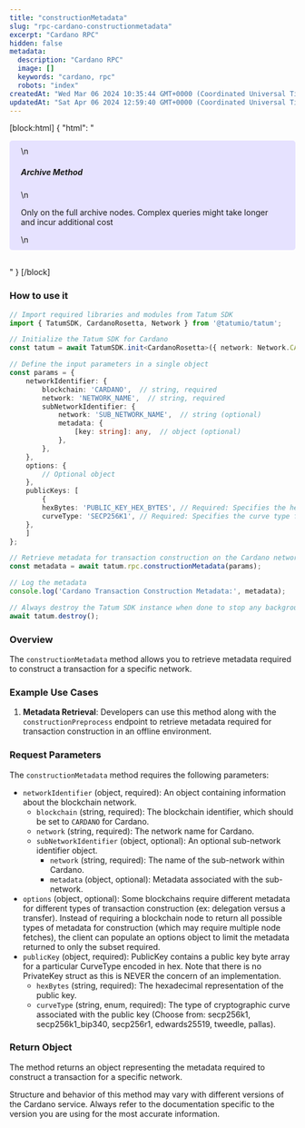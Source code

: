 ```yaml
---
title: "constructionMetadata"
slug: "rpc-cardano-constructionmetadata"
excerpt: "Cardano RPC"
hidden: false
metadata: 
  description: "Cardano RPC"
  image: []
  keywords: "cardano, rpc"
  robots: "index"
createdAt: "Wed Mar 06 2024 10:35:44 GMT+0000 (Coordinated Universal Time)"
updatedAt: "Sat Apr 06 2024 12:59:40 GMT+0000 (Coordinated Universal Time)"
---
```

[block:html]
{
  "html": "<div style="padding: 10px 20px; border-radius: 5px; background-color: #e6e2ff; margin: 0 0 30px 0;">\n  <h5>Archive Method</h5>\n  <p>Only on the full archive nodes. Complex queries might take longer and incur additional cost</p>\n</div>"
}
[/block]


### How to use it

```typescript
// Import required libraries and modules from Tatum SDK
import { TatumSDK, CardanoRosetta, Network } from '@tatumio/tatum';

// Initialize the Tatum SDK for Cardano
const tatum = await TatumSDK.init<CardanoRosetta>({ network: Network.CARDANO_ROSETTA });

// Define the input parameters in a single object
const params = {
    networkIdentifier: {
        blockchain: 'CARDANO',  // string, required
        network: 'NETWORK_NAME',  // string, required
        subNetworkIdentifier: {
            network: 'SUB_NETWORK_NAME',  // string (optional)
            metadata: {
                [key: string]: any,  // object (optional)
            },
        },
    },
    options: {
        // Optional object
    },
    publicKeys: [
        {
        hexBytes: 'PUBLIC_KEY_HEX_BYTES', // Required: Specifies the hexadecimal representation of the staking credential .
        curveType: 'SECP256K1', // Required: Specifies the curve type for the staking credential .]
    },
    ]
};

// Retrieve metadata for transaction construction on the Cardano network
const metadata = await tatum.rpc.constructionMetadata(params);

// Log the metadata
console.log('Cardano Transaction Construction Metadata:', metadata);

// Always destroy the Tatum SDK instance when done to stop any background processes
await tatum.destroy();
```

### Overview

The `constructionMetadata` method allows you to retrieve metadata required to construct a transaction for a specific network.

### Example Use Cases

1. **Metadata Retrieval**: Developers can use this method along with the `constructionPreprocess` endpoint to retrieve metadata required for transaction construction in an offline environment.

### Request Parameters

The `constructionMetadata` method requires the following parameters:

- `networkIdentifier` (object, required): An object containing information about the blockchain network.
  - `blockchain` (string, required): The blockchain identifier, which should be set to `CARDANO` for Cardano.
  - `network` (string, required): The network name for Cardano.
  - `subNetworkIdentifier` (object, optional): An optional sub-network identifier object.
    - `network` (string, required): The name of the sub-network within Cardano.
    - `metadata` (object, optional): Metadata associated with the sub-network.
- `options` (object, optional): Some blockchains require different metadata for different types of transaction construction (ex: delegation versus a transfer). Instead of requiring a blockchain node to return all possible types of metadata for construction (which may require multiple node fetches), the client can populate an options object to limit the metadata returned to only the subset required.
- `publicKey` (object, required): PublicKey contains a public key byte array for a particular CurveType encoded in hex. Note that there is no PrivateKey struct as this is NEVER the concern of an implementation.
  - `hexBytes` (string, required): The hexadecimal representation of the public key.
  - `curveType` (string, enum, required): The type of cryptographic curve associated with the public key (Choose from: secp256k1, secp256k1_bip340, secp256r1, edwards25519, tweedle, pallas).

### Return Object

The method returns an object representing the metadata required to construct a transaction for a specific network.

Structure and behavior of this method may vary with different versions of the Cardano service. Always refer to the documentation specific to the version you are using for the most accurate information.
